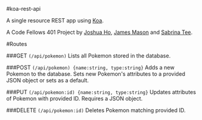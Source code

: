 #koa-rest-api

A single resource REST app using [Koa](http://koajs.com/).

A Code Fellows 401 Project by [Joshua Ho](https://github.com/ricecreamdude), [James Mason](https://github.com/JHM90) and [Sabrina Tee](https://github.com/sabbyt/).


#Routes

###GET ```(/api/pokemon)```
Lists all Pokemon stored in the database.

###POST ```(/api/pokemon) {name:string, type:string}```
Adds a new Pokemon to the database. Sets new Pokemon's attributes to a provided JSON object or sets as a default.

###PUT ```(/api/pokemon:id) {name:string, type:string}```
Updates attributes of Pokemon with provided ID. Requires a JSON object.

###DELETE ```(/api/pokemon:id)```
Deletes Pokemon matching provided ID.
